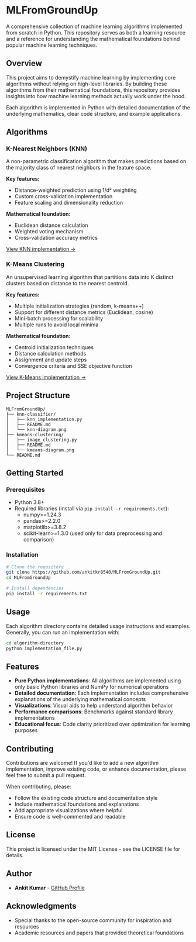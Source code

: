 # MLFromGroundUp

A comprehensive collection of machine learning algorithms implemented from scratch in Python. This repository serves as both a learning resource and a reference for understanding the mathematical foundations behind popular machine learning techniques.

## Overview

This project aims to demystify machine learning by implementing core algorithms without relying on high-level libraries. By building these algorithms from their mathematical foundations, this repository provides insights into how machine learning methods actually work under the hood.

Each algorithm is implemented in Python with detailed documentation of the underlying mathematics, clear code structure, and example applications.

## Algorithms

### K-Nearest Neighbors (KNN)

A non-parametric classification algorithm that makes predictions based on the majority class of nearest neighbors in the feature space.

**Key features:**

- Distance-weighted prediction using 1/d² weighting
- Custom cross-validation implementation
- Feature scaling and dimensionality reduction

**Mathematical foundation:**

- Euclidean distance calculation
- Weighted voting mechanism
- Cross-validation accuracy metrics

[View KNN implementation →](./KNN/)

### K-Means Clustering

An unsupervised learning algorithm that partitions data into K distinct clusters based on distance to the nearest centroid.

**Key features:**

- Multiple initialization strategies (random, k-means++)
- Support for different distance metrics (Euclidean, cosine)
- Mini-batch processing for scalability
- Multiple runs to avoid local minima

**Mathematical foundation:**

- Centroid initialization techniques
- Distance calculation methods
- Assignment and update steps
- Convergence criteria and SSE objective function

[View K-Means implementation →](./kmeans/)

## Project Structure

```
MLFromGroundUp/
├── knn-classifier/
│   ├── knn_implementation.py
│   ├── README.md
│   └── knn-diagram.png
├── kmeans-clustering/
│   ├── image_clustering.py
│   ├── README.md
│   └── kmeans-diagram.png
└── README.md
```

## Getting Started

### Prerequisites

- Python 3.8+
- Required libraries (install via `pip install -r requirements.txt`):
  - numpy>=1.24.3
  - pandas>=2.2.0
  - matplotlib>=3.8.2
  - scikit-learn>=1.3.0 (used only for data preprocessing and comparison)

### Installation

```bash
# Clone the repository
git clone https://github.com/ankitkr8540/MLFromGroundUp.git
cd MLFromGroundUp

# Install dependencies
pip install -r requirements.txt
```

## Usage

Each algorithm directory contains detailed usage instructions and examples. Generally, you can run an implementation with:

```bash
cd algorithm-directory
python implementation_file.py
```

## Features

- **Pure Python implementations**: All algorithms are implemented using only basic Python libraries and NumPy for numerical operations
- **Detailed documentation**: Each implementation includes comprehensive explanations of the underlying mathematical concepts
- **Visualizations**: Visual aids to help understand algorithm behavior
- **Performance comparisons**: Benchmarks against standard library implementations
- **Educational focus**: Code clarity prioritized over optimization for learning purposes

## Contributing

Contributions are welcome! If you'd like to add a new algorithm implementation, improve existing code, or enhance documentation, please feel free to submit a pull request.

When contributing, please:

- Follow the existing code structure and documentation style
- Include mathematical foundations and explanations
- Add appropriate visualizations where helpful
- Ensure code is well-commented and readable

## License

This project is licensed under the MIT License - see the LICENSE file for details.

## Author

- **Ankit Kumar** - [GitHub Profile](https://github.com/ankitkr8540)

## Acknowledgments

- Special thanks to the open-source community for inspiration and resources
- Academic resources and papers that provided theoretical foundations
